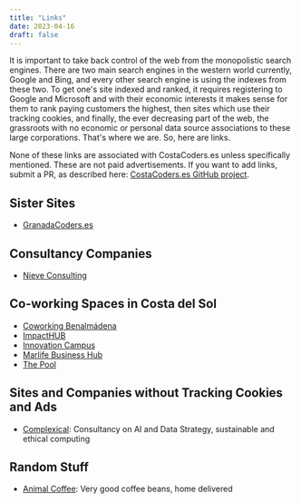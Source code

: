 ```yaml
---
title: "Links"
date: 2023-04-16
draft: false
---
```


It is important to take back control of the web from the monopolistic search engines. There are two main search engines in the western world currently, Google and Bing, and every other search engine is using the indexes from these two. To get one's site indexed and ranked, it requires registering to Google and Microsoft and with their economic interests it makes sense for them to rank paying customers the highest, then sites which use their tracking cookies, and finally, the ever decreasing part of the web, the grassroots with no economic or personal data source associations to these large corporations. That's where we are. So, here are links.

None of these links are associated with CostaCoders.es unless specifically mentioned. These are not paid advertisements. If you want to add links, submit a PR, as described here: [CostaCoders.es GitHub project](https://github.com/keskival/costacoders.es).

## Sister Sites

- [GranadaCoders.es](https://granadacoders.es)

## Consultancy Companies

- [Nieve Consulting](https://www.nieveconsulting.com)

## Co-working Spaces in Costa del Sol

- [Coworking Benalmádena](https://coworkingbenalmadena.com)
- [ImpactHUB](https://malaga.impacthub.net/coworking-perchel)
- [Innovation Campus](https://innovationcampus.biz/malaga)
- [Marlife Business Hub](https://marlife.eu)
- [The Pool](https://www.thepool.es)

## Sites and Companies without Tracking Cookies and Ads

- [Complexical](http://complexical.com): Consultancy on AI and Data Strategy, sustainable and ethical computing

## Random Stuff

- [Animal Coffee](https://animalcoffee.es): Very good coffee beans, home delivered
